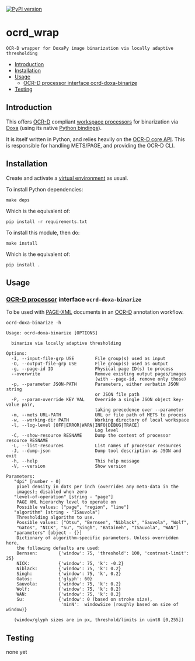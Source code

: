 [![PyPI version](https://badge.fury.io/py/ocrd-doxa.svg)](https://badge.fury.io/py/ocrd-doxa)

# ocrd_wrap

    OCR-D wrapper for DoxaPy image binarization via locally adaptive thresholding

  * [Introduction](#introduction)
  * [Installation](#installation)
  * [Usage](#usage)
     * [OCR-D processor interface ocrd-doxa-binarize](#ocr-d-processor-interface-ocrd-doxa-binarize)
  * [Testing](#testing)


## Introduction

This offers [OCR-D](https://ocr-d.de) compliant [workspace processors](https://ocr-d.de/en/spec/cli) for
binarization via [Doxa](https://github.com/brandonmpetty/Doxa) (using its native [Python bindings](https://github.com/brandonmpetty/Doxa/tree/master/Bindings/Python)).

It is itself written in Python, and relies heavily on the
[OCR-D core API](https://github.com/OCR-D/core). This is
responsible for handling METS/PAGE, and providing the OCR-D
CLI.

## Installation

Create and activate a [virtual environment](https://packaging.python.org/tutorials/installing-packages/#creating-virtual-environments) as usual.

To install Python dependencies:

    make deps

Which is the equivalent of:

    pip install -r requirements.txt

To install this module, then do:

    make install

Which is the equivalent of:

    pip install .

## Usage

### [OCR-D processor](https://ocr-d.github.io/cli) interface `ocrd-doxa-binarize`

To be used with [PAGE-XML](https://github.com/PRImA-Research-Lab/PAGE-XML) documents in an [OCR-D](https://ocr-d.github.io/) annotation workflow.

```
ocrd-doxa-binarize -h

Usage: ocrd-doxa-binarize [OPTIONS]

  binarize via locally adaptive thresholding

Options:
  -I, --input-file-grp USE        File group(s) used as input
  -O, --output-file-grp USE       File group(s) used as output
  -g, --page-id ID                Physical page ID(s) to process
  --overwrite                     Remove existing output pages/images
                                  (with --page-id, remove only those)
  -p, --parameter JSON-PATH       Parameters, either verbatim JSON string
                                  or JSON file path
  -P, --param-override KEY VAL    Override a single JSON object key-value pair,
                                  taking precedence over --parameter
  -m, --mets URL-PATH             URL or file path of METS to process
  -w, --working-dir PATH          Working directory of local workspace
  -l, --log-level [OFF|ERROR|WARN|INFO|DEBUG|TRACE]
                                  Log level
  -C, --show-resource RESNAME     Dump the content of processor resource RESNAME
  -L, --list-resources            List names of processor resources
  -J, --dump-json                 Dump tool description as JSON and exit
  -h, --help                      This help message
  -V, --version                   Show version

Parameters:
   "dpi" [number - 0]
    pixel density in dots per inch (overrides any meta-data in the
    images); disabled when zero
   "level-of-operation" [string - "page"]
    PAGE XML hierarchy level to operate on
    Possible values: ["page", "region", "line"]
   "algorithm" [string - "ISauvola"]
    Thresholding algorithm to use.
    Possible values: ["Otsu", "Bernsen", "Niblack", "Sauvola", "Wolf",
    "Gatos", "NICK", "Su", "Singh", "Bataineh", "ISauvola", "WAN"]
   "parameters" [object - {}]
    Dictionary of algorithm-specific parameters. Unless overridden here,
    the following defaults are used:
	Bernsen:        {'window': 75, 'threshold': 100, 'contrast-limit': 25}
	NICK:           {'window': 75, 'k': -0.2}
	Niblack:        {'window': 75, 'k': 0.2}
	Singh:          {'window': 75, 'k', 0.2}
	Gatos:          {'glyph': 60}
	Sauvola:        {'window': 75, 'k': 0.2}
	Wolf:           {'window': 75, 'k': 0.2}
	WAN:            {'window': 75, 'k': 0.2}
	Su:             {'window': 0 (based on stroke size), 
                     'minN':  windowSize (roughly based on size of window)}

   (window/glyph sizes are in px, threshold/limits in uint8 [0,255])
```

## Testing

none yet

